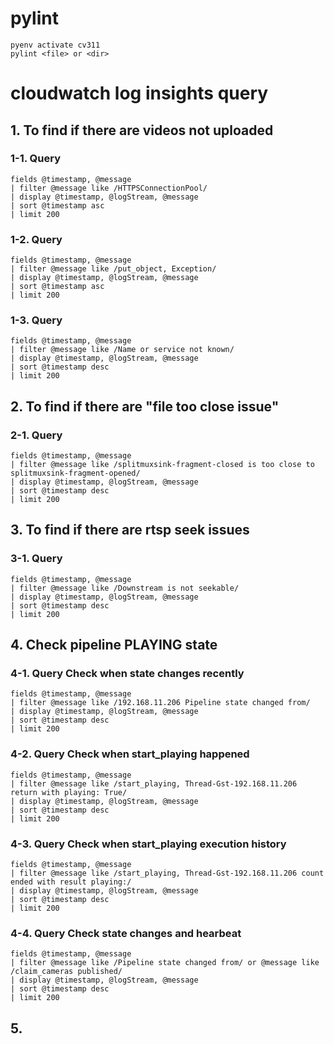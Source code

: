 # pylint
```
pyenv activate cv311
pylint <file> or <dir>
```

# cloudwatch log insights query 

## 1. To find if there are videos not uploaded
### 1-1. Query
```
fields @timestamp, @message
| filter @message like /HTTPSConnectionPool/
| display @timestamp, @logStream, @message
| sort @timestamp asc
| limit 200
```

### 1-2. Query
```
fields @timestamp, @message
| filter @message like /put_object, Exception/
| display @timestamp, @logStream, @message
| sort @timestamp asc
| limit 200
```

### 1-3. Query
```
fields @timestamp, @message
| filter @message like /Name or service not known/
| display @timestamp, @logStream, @message
| sort @timestamp desc
| limit 200
```

## 2. To find if there are "file too close issue"
### 2-1. Query
```
fields @timestamp, @message
| filter @message like /splitmuxsink-fragment-closed is too close to splitmuxsink-fragment-opened/
| display @timestamp, @logStream, @message
| sort @timestamp desc
| limit 200
```

## 3. To find if there are rtsp seek issues
### 3-1. Query
```
fields @timestamp, @message
| filter @message like /Downstream is not seekable/
| display @timestamp, @logStream, @message
| sort @timestamp desc
| limit 200
```

## 4. Check pipeline PLAYING state
### 4-1. Query Check when state changes recently
```
fields @timestamp, @message
| filter @message like /192.168.11.206 Pipeline state changed from/
| display @timestamp, @logStream, @message
| sort @timestamp desc
| limit 200
```


### 4-2. Query Check when start_playing happened
```
fields @timestamp, @message
| filter @message like /start_playing, Thread-Gst-192.168.11.206 return with playing: True/
| display @timestamp, @logStream, @message
| sort @timestamp desc
| limit 200
```

### 4-3. Query Check when start_playing execution history
```
fields @timestamp, @message
| filter @message like /start_playing, Thread-Gst-192.168.11.206 count ended with result playing:/
| display @timestamp, @logStream, @message
| sort @timestamp desc
| limit 200
```

### 4-4. Query Check state changes and hearbeat
```
fields @timestamp, @message
| filter @message like /Pipeline state changed from/ or @message like /claim_cameras published/
| display @timestamp, @logStream, @message
| sort @timestamp desc
| limit 200
```

## 5.
